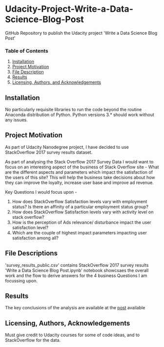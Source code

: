 # Udacity-Project-Write-a-Data-Science-Blog-Post
GitHub Repository to publish the Udacity project 'Write a Data Science Blog Post'
### Table of Contents

1. [Installation](#installation)
2. [Project Motivation](#motivation)
3. [File Description](#files)
4. [Results](#results)
5. [Licensing, Authors, and Acknowledgements](#licensing)

## Installation <a name="installation"></a>

No particularly requisite libraries to run the code beyond the routine Anaconda distribution of Python. Python versions 3.* should work without any issues.

## Project Motivation<a name="motivation"></a>

As part of Udacity Nanodegree project, I have decided to use StackOverflow 2017 survey results dataset. 

As part of analysing the Stack Overflow 2017 Survey Data I would want to focus on an interesting aspect of the business of Stack Overflow site - 
What are the different aspects and parameters which impact the satisfaction of the users of this site? This will help the business take decisions about how they can improve the loyalty, increase user base and improve ad revenue. 

Key Questions I would focus upon - 
1. How does StackOverflow Satisfaction levels vary with employment status? Is there an affinity of a particular employment status group? 
2. How does StackOverflow Satisfaction levels vary with activity level on stack overflow?
3. How is the perception of Ads relevance/ disturbance impact the user satisfaction level?
4. Which are the couple of highest impact parameters impacting user satisfaction among all?

## File Descriptions <a name="files"></a>

'survey_results_public.csv' contains StackOverflow 2017 survey results 
'Write a Data Science Blog Post.ipynb' notebook showcsaes the overall work and the flow to derive answers for the 4 business Questions I  am focussing upon.

## Results<a name="results"></a>

The key conclusions of the analysis are available at the [post](https://medium.com/@manishbadwe_34658/what-makes-a-tech-site-click-2ed197f30cfe) available



## Licensing, Authors, Acknowledgements<a name="licensing"></a>

Must give credit to Udacity courses for some of code ideas, and to StackOverflow for the data. 
